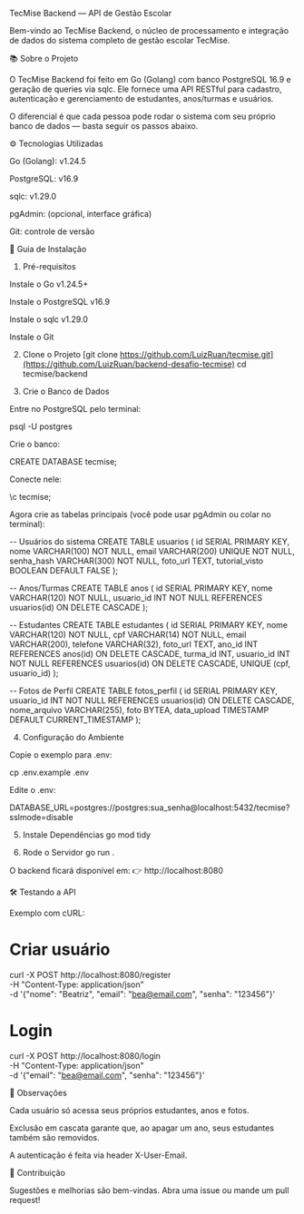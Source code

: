 TecMise Backend — API de Gestão Escolar

Bem-vindo ao TecMise Backend, o núcleo de processamento e integração de dados do sistema completo de gestão escolar TecMise.

📚 Sobre o Projeto

O TecMise Backend foi feito em Go (Golang) com banco PostgreSQL 16.9 e geração de queries via sqlc.
Ele fornece uma API RESTful para cadastro, autenticação e gerenciamento de estudantes, anos/turmas e usuários.

O diferencial é que cada pessoa pode rodar o sistema com seu próprio banco de dados — basta seguir os passos abaixo.

⚙️ Tecnologias Utilizadas

Go (Golang): v1.24.5

PostgreSQL: v16.9

sqlc: v1.29.0

pgAdmin: (opcional, interface gráfica)

Git: controle de versão

🚀 Guia de Instalação
1. Pré-requisitos

Instale o Go v1.24.5+

Instale o PostgreSQL v16.9

Instale o sqlc v1.29.0

Instale o Git

2. Clone o Projeto
[git clone https://github.com/LuizRuan/tecmise.git](https://github.com/LuizRuan/backend-desafio-tecmise)
cd tecmise/backend

3. Crie o Banco de Dados

Entre no PostgreSQL pelo terminal:

psql -U postgres


Crie o banco:

CREATE DATABASE tecmise;


Conecte nele:

\c tecmise;


Agora crie as tabelas principais (você pode usar pgAdmin ou colar no terminal):

-- Usuários do sistema
CREATE TABLE usuarios (
  id SERIAL PRIMARY KEY,
  nome VARCHAR(100) NOT NULL,
  email VARCHAR(200) UNIQUE NOT NULL,
  senha_hash VARCHAR(300) NOT NULL,
  foto_url TEXT,
  tutorial_visto BOOLEAN DEFAULT FALSE
);

-- Anos/Turmas
CREATE TABLE anos (
  id SERIAL PRIMARY KEY,
  nome VARCHAR(120) NOT NULL,
  usuario_id INT NOT NULL REFERENCES usuarios(id) ON DELETE CASCADE
);

-- Estudantes
CREATE TABLE estudantes (
  id SERIAL PRIMARY KEY,
  nome VARCHAR(120) NOT NULL,
  cpf VARCHAR(14) NOT NULL,
  email VARCHAR(200),
  telefone VARCHAR(32),
  foto_url TEXT,
  ano_id INT REFERENCES anos(id) ON DELETE CASCADE,
  turma_id INT,
  usuario_id INT NOT NULL REFERENCES usuarios(id) ON DELETE CASCADE,
  UNIQUE (cpf, usuario_id)
);

-- Fotos de Perfil
CREATE TABLE fotos_perfil (
  id SERIAL PRIMARY KEY,
  usuario_id INT NOT NULL REFERENCES usuarios(id) ON DELETE CASCADE,
  nome_arquivo VARCHAR(255),
  foto BYTEA,
  data_upload TIMESTAMP DEFAULT CURRENT_TIMESTAMP
);

4. Configuração do Ambiente

Copie o exemplo para .env:

cp .env.example .env


Edite o .env:

DATABASE_URL=postgres://postgres:sua_senha@localhost:5432/tecmise?sslmode=disable

5. Instale Dependências
go mod tidy

6. Rode o Servidor
go run .


O backend ficará disponível em:
👉 http://localhost:8080

🛠️ Testando a API

Exemplo com cURL:

# Criar usuário
curl -X POST http://localhost:8080/register \
  -H "Content-Type: application/json" \
  -d '{"nome": "Beatriz", "email": "bea@email.com", "senha": "123456"}'

# Login
curl -X POST http://localhost:8080/login \
  -H "Content-Type: application/json" \
  -d '{"email": "bea@email.com", "senha": "123456"}'

📌 Observações

Cada usuário só acessa seus próprios estudantes, anos e fotos.

Exclusão em cascata garante que, ao apagar um ano, seus estudantes também são removidos.

A autenticação é feita via header X-User-Email.

💬 Contribuição

Sugestões e melhorias são bem-vindas.
Abra uma issue ou mande um pull request!